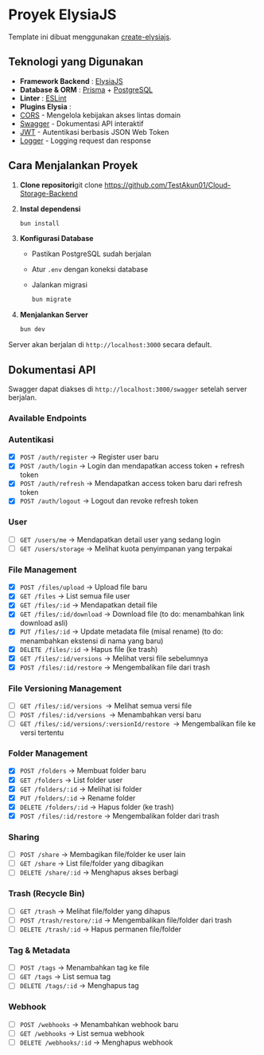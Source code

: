 # Proyek ElysiaJS

Template ini dibuat menggunakan [create-elysiajs](https://github.com/kravetsone/create-elysiajs).

## Teknologi yang Digunakan

- **Framework Backend** : [ElysiaJS](https://elysiajs.com/)
- **Database & ORM** : [Prisma](https://www.prisma.io/) + [PostgreSQL](https://www.postgresql.org/)
- **Linter** : [ESLint](https://eslint.org/)
- **Plugins Elysia** :
- [CORS](https://elysiajs.com/plugins/cors.html) - Mengelola kebijakan akses lintas domain
- [Swagger](https://elysiajs.com/plugins/swagger.html) - Dokumentasi API interaktif
- [JWT](https://elysiajs.com/plugins/jwt.html) - Autentikasi berbasis JSON Web Token
- [Logger](https://github.com/bogeychan/elysia-logger) - Logging request dan response

## Cara Menjalankan Proyek

1. **Clone repositori**git clone https://github.com/TestAkun01/Cloud-Storage-Backend
2. **Instal dependensi**

   ```bash
   bun install
   ```

3. **Konfigurasi Database**

   - Pastikan PostgreSQL sudah berjalan
   - Atur `.env` dengan koneksi database
   - Jalankan migrasi

     ```bash
     bun migrate
     ```

4. **Menjalankan Server**

   ```bash
   bun dev
   ```

Server akan berjalan di `http://localhost:3000` secara default.

## Dokumentasi API

Swagger dapat diakses di `http://localhost:3000/swagger` setelah server berjalan.

### Available Endpoints

### **Autentikasi**

- [x] `POST /auth/register` → Register user baru
- [x] `POST /auth/login` → Login dan mendapatkan access token + refresh token
- [x] `POST /auth/refresh` → Mendapatkan access token baru dari refresh token
- [x] `POST /auth/logout` → Logout dan revoke refresh token

### **User**

- [ ] `GET /users/me` → Mendapatkan detail user yang sedang login
- [ ] `GET /users/storage` → Melihat kuota penyimpanan yang terpakai

### **File Management**

- [x] `POST /files/upload` → Upload file baru
- [x] `GET /files` → List semua file user
- [x] `GET /files/:id` → Mendapatkan detail file
- [x] `GET /files/:id/download` → Download file (to do: menambahkan link download asli)
- [x] `PUT /files/:id` → Update metadata file (misal rename) (to do: menambahkan ekstensi di nama yang baru)
- [x] `DELETE /files/:id` → Hapus file (ke trash)
- [x] `GET /files/:id/versions` → Melihat versi file sebelumnya
- [x] `POST /files/:id/restore` → Mengembalikan file dari trash

### File Versioning Management

- [ ] `GET /files/:id/versions `→ Melihat semua versi file
- [ ] `POST /files/:id/versions `→ Menambahkan versi baru
- [ ] `GET /files/:id/versions/:versionId/restore `→ Mengembalikan file ke versi tertentu

### **Folder Management**

- [x] `POST /folders` → Membuat folder baru
- [x] `GET /folders` → List folder user
- [x] `GET /folders/:id` → Melihat isi folder
- [x] `PUT /folders/:id` → Rename folder
- [x] `DELETE /folders/:id` → Hapus folder (ke trash)
- [x] `POST /files/:id/restore` → Mengembalikan folder dari trash

### **Sharing**

- [ ] `POST /share` → Membagikan file/folder ke user lain
- [ ] `GET /share` → List file/folder yang dibagikan
- [ ] `DELETE /share/:id` → Menghapus akses berbagi

### **Trash (Recycle Bin)**

- [ ] `GET /trash` → Melihat file/folder yang dihapus
- [ ] `POST /trash/restore/:id` → Mengembalikan file/folder dari trash
- [ ] `DELETE /trash/:id` → Hapus permanen file/folder

### **Tag & Metadata**

- [ ] `POST /tags` → Menambahkan tag ke file
- [ ] `GET /tags` → List semua tag
- [ ] `DELETE /tags/:id` → Menghapus tag

### **Webhook**

- [ ] `POST /webhooks` → Menambahkan webhook baru
- [ ] `GET /webhooks` → List semua webhook
- [ ] `DELETE /webhooks/:id` → Menghapus webhook
